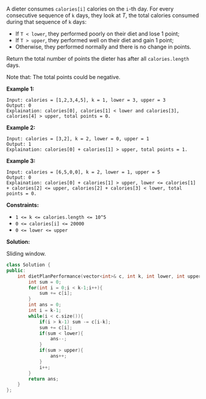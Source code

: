 A dieter consumes `calories[i]` calories on the `i`-th day.  For every consecutive sequence of `k` days, they look at *T*, the total calories consumed during that sequence of `k` days:

- If `T < lower`, they performed poorly on their diet and lose 1 point; 
- If `T > upper`, they performed well on their diet and gain 1 point;
- Otherwise, they performed normally and there is no change in points.

Return the total number of points the dieter has after all `calories.length` days.

Note that: The total points could be negative.

 

**Example 1:**

```
Input: calories = [1,2,3,4,5], k = 1, lower = 3, upper = 3
Output: 0
Explaination: calories[0], calories[1] < lower and calories[3], calories[4] > upper, total points = 0.
```

**Example 2:**

```
Input: calories = [3,2], k = 2, lower = 0, upper = 1
Output: 1
Explaination: calories[0] + calories[1] > upper, total points = 1.
```

**Example 3:**

```
Input: calories = [6,5,0,0], k = 2, lower = 1, upper = 5
Output: 0
Explaination: calories[0] + calories[1] > upper, lower <= calories[1] + calories[2] <= upper, calories[2] + calories[3] < lower, total points = 0.
```

 

**Constraints:**

- `1 <= k <= calories.length <= 10^5`
- `0 <= calories[i] <= 20000`
- `0 <= lower <= upper`



**Solution:**

Sliding window.

```c++
class Solution {
public:
    int dietPlanPerformance(vector<int>& c, int k, int lower, int upper) {
        int sum = 0;
        for(int i = 0;i < k-1;i++){
            sum += c[i];
        }
        int ans = 0;
        int i = k-1;
        while(i < c.size()){
            if(i > k-1) sum -= c[i-k];
            sum += c[i];
            if(sum < lower){
                ans--;
            }
            if(sum > upper){
                ans++;
            }
            i++;
        }
        return ans;
    }
};
```

